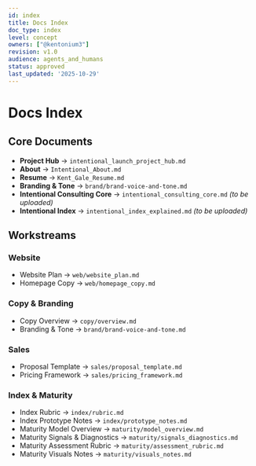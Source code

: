 ```yaml
---
id: index
title: Docs Index
doc_type: index
level: concept
owners: ["@kentonium3"]
revision: v1.0
audience: agents_and_humans
status: approved
last_updated: '2025-10-29'
---
```


# Docs Index

## Core Documents

- **Project Hub** → `intentional_launch_project_hub.md`
- **About** → `Intentional_About.md`
- **Resume** → `Kent_Gale_Resume.md`
- **Branding & Tone** → `brand/brand-voice-and-tone.md`
- **Intentional Consulting Core** → `intentional_consulting_core.md` _(to be uploaded)_
- **Intentional Index** → `intentional_index_explained.md` _(to be uploaded)_

## Workstreams

### Website

- Website Plan → `web/website_plan.md`
- Homepage Copy → `web/homepage_copy.md`

### Copy & Branding

- Copy Overview → `copy/overview.md`
- Branding & Tone → `brand/brand-voice-and-tone.md`

### Sales

- Proposal Template → `sales/proposal_template.md`
- Pricing Framework → `sales/pricing_framework.md`

### Index & Maturity

- Index Rubric → `index/rubric.md`
- Index Prototype Notes → `index/prototype_notes.md`
- Maturity Model Overview → `maturity/model_overview.md`
- Maturity Signals & Diagnostics → `maturity/signals_diagnostics.md`
- Maturity Assessment Rubric → `maturity/assessment_rubric.md`
- Maturity Visuals Notes → `maturity/visuals_notes.md`

